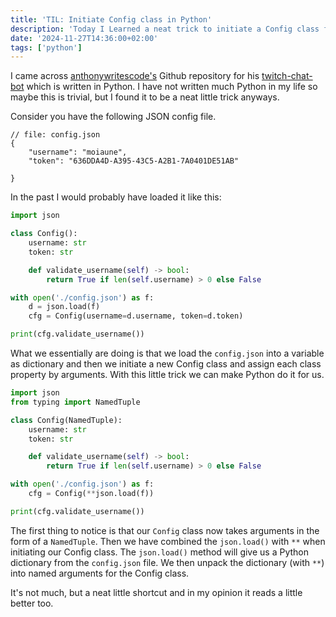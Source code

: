 ```yaml
---
title: 'TIL: Initiate Config class in Python'
description: 'Today I Learned a neat trick to initiate a Config class from a JSON file in Python'
date: '2024-11-27T14:36:00+02:00'
tags: ['python']
---
```


I came across [anthonywritescode's](https://github.com/anthonywritescode) Github repository for his [twitch-chat-bot](https://github.com/anthonywritescode/twitch-chat-bot) which is written in Python. I have not written much Python in my life so maybe this is trivial, but I found it to be a neat little trick anyways.

<!--more-->

Consider you have the following JSON config file.

```jsonc
// file: config.json
{
    "username": "moiaune",
    "token": "636DDA4D-A395-43C5-A2B1-7A0401DE51AB"

}
```

In the past I would probably have loaded it like this:

```python
import json

class Config():
    username: str
    token: str

    def validate_username(self) -> bool:
        return True if len(self.username) > 0 else False

with open('./config.json') as f:
    d = json.load(f)
    cfg = Config(username=d.username, token=d.token)

print(cfg.validate_username())
```

What we essentially are doing is that we load the `config.json` into a variable as dictionary and then we initiate a new Config class and assign each class property by arguments. With this little trick we can make Python do it for us.

```python
import json
from typing import NamedTuple

class Config(NamedTuple):
    username: str
    token: str

    def validate_username(self) -> bool:
        return True if len(self.username) > 0 else False

with open('./config.json') as f:
    cfg = Config(**json.load(f))

print(cfg.validate_username())
```

The first thing to notice is that our `Config` class now takes arguments in the form of a `NamedTuple`. Then we have combined the `json.load()` with `**` when initiating our Config class. The `json.load()` method will give us a Python dictionary from the `config.json` file. We then unpack the dictionary (with `**`) into named arguments for the Config class.

It's not much, but a neat little shortcut and in my opinion it reads a little better too.
